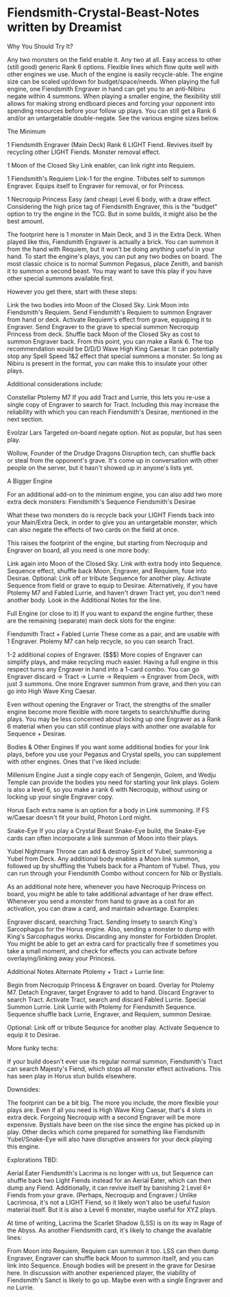 # Fiendsmith-Crystal-Beast-Notes written by Dreamist

Why You Should Try It?

Any two monsters on the field enable it. Any two at all.
Easy access to other (still good) generic Rank 6 options.
Flexible lines which flow quite well with other engines we use.
Much of the engine is easily recycle-able.
The engine size can be scaled up/down for budget/space/needs.
When playing the full engine, one Fiendsmith Engraver in hand can get you to an anti-Nibiru negate within 4 summons.
When playing a smaller engine, the flexibility still allows for making strong endboard pieces and forcing your opponent into spending resources before your follow up plays.
You can still get a Rank 6 and/or an untargetable double-negate.
See the various engine sizes below.

The Minimum

1 Fiendsmith Engraver (Main Deck)
Rank 6 LIGHT Fiend.
Revives itself by recycling other LIGHT Fiends.
Monster removal effect.

1 Moon of the Closed Sky
Link enabler, can link right into Requiem.

1 Fiendsmith's Requiem
Link-1 for the engine.
Tributes self to summon Engraver.
Equips itself to Engraver for removal, or for Princess.

1 Necroquip Princess
Easy (and cheap) Level 6 body, with a draw effect.
Considering the high price tag of Fiendsmith Engraver, this is the "budget" option to try the engine in the TCG. But in some builds, it might also be the best amount.

The footprint here is 1 monster in Main Deck, and 3 in the Extra Deck.
When played like this, Fiendsmith Engraver is actually a brick. You can summon it from the hand with Requiem, but it won't be doing anything useful in your hand.
To start the engine's plays, you can put any two bodies on board. The most classic choice is to normal Summon Pegasus, place Zenith, and banish it to summon a second beast.
You may want to save this play if you have other special summons available first.

However you get there, start with these steps:

Link the two bodies into Moon of the Closed Sky.
Link Moon into Fiendsmith's Requiem.
Send Fiendsmith's Requiem to summon Engraver from hand or deck.
Activate Requiem's effect from grave, equipping it to Engraver.
Send Engraver to the grave to special summon Necroquip Princess from deck.
Shuffle back Moon of the Closed Sky as cost to summon Engraver back.
From this point, you can make a Rank 6.
The top recommendation would be D/D/D Wave High King Caesar.
It can potentially stop any Spell Speed 1&2 effect that special summons a monster.
So long as Nibiru is present in the format, you can make this to insulate your other plays.

Additional considerations include:

Constellar Ptolemy M7
If you add Tract and Lurrie, this lets you re-use a single copy of Engraver to search for Tract.
Including this may increase the reliability with which you can reach Fiendsmith's Desirae, mentioned in the next section.

Evolzar Lars
Targeted on-board negate option. Not as popular, but has seen play.

Wollow, Founder of the Drudge Dragons
Disruption tech, can shuffle back or steal from the opponent's grave. It's come up in conversation with other people on the server, but it hasn't showed up in anyone's lists yet.

A Bigger Engine

For an additional add-on to the minimum engine, you can also add two more extra deck monsters:
Fiendsmith's Sequence
Fiendsmith's Desirae

What these two monsters do is recycle back your LIGHT Fiends back into your Main/Extra Deck, in order to give you an untargetable monster, which can also negate the effects of two cards on the field at once.

This raises the footprint of the engine, but starting from Necroquip and Engraver on board, all you need is one more body:

Link again into Moon of the Closed Sky.
Link with extra body into Sequence.
Sequence effect, shuffle back Moon, Engraver, and Requiem, fuse into Desirae.
Optional: Link off or tribute Sequence for another play.
Activate Sequence from field or grave to equip to Desirae.
Alternatively, if you have Ptolemy M7 and Fabled Lurrie, and haven't drawn Tract yet, you don't need another body. Look in the Additional Notes for the line.

Full Engine (or close to it)
If you want to expand the engine further, these are the remaining (separate) main deck slots for the engine:

Fiendsmith Tract + Fabled Lurrie
These come as a pair, and are usable with 1 Engraver. Ptolemy M7 can help recycle, so you can search Tract.

1-2 additional copies of Engraver. ($$$)
More copies of Engraver can simplify plays, and make recycling much easier.
Having a full engine in this respect turns any Engraver in hand into a 1-card combo.
You can go Engraver discard -> Tract -> Lurrie -> Requiem -> Engraver from Deck, with just 3 summons. One more Engraver summon from grave, and then you can go into High Wave King Caesar.

Even without opening the Engraver or Tract, the strengths of the smaller engine become more flexible with more targets to search/shuffle during plays.
You may be less concerned about locking up one Engraver as a Rank 6 material when you can still continue plays with another one available for Sequence + Desirae.

Bodies & Other Engines
If you want some additional bodies for your link plays, before you use your Pegasus and Crystal spells, you can supplement with other engines. Ones that I've liked include:

Millenium Engine
Just a single copy each of Sengenjin, Golem, and Wedju Temple can provide the bodies you need for starting your link plays.
Golem is also a level 6, so you make a rank 6 with Necroquip, without using or locking up your single Engraver copy.

Horus
Each extra name is an option for a body in Link summoning.
If FS w/Caesar doesn't fit your build, Photon Lord might.

Snake-Eye
If you play a Crystal Beast Snake-Eye build, the Snake-Eye cards can often incorporate a link summon of Moon into their plays.

Yubel
Nightmare Throne can add & destroy Spirit of Yubel, summoning a Yubel from Deck.
Any additional body enables a Moon link summon, followed up by shuffling the Yubels back for a Phantom of Yubel.
Thus, you can run through your Fiendsmith Combo without concern for Nib or Bystials.

As an additional note here, whenever you have Necroquip Princess on board, you might be able to take additional advantage of her draw effect.
Whenever you send a monster from hand to grave as a cost for an activation, you can draw a card, and maintain advantage. Examples:

Engraver discard, searching Tract.
Sending Imsety to search King's Sarcophagus for the Horus engine.
Also, sending a monster to dump with King's Sarcophagus works.
Discarding any monster for Forbidden Droplet.
You might be able to get an extra card for practically free if sometimes you take a small moment, and check for effects you can activate before overlaying/linking away your Princess.

Additional Notes
Alternate Ptolemy + Tract + Lurrie line:

Begin from Necroquip Princess & Engraver on board.
Overlay for Ptolemy M7.
Detach Engraver, target Engraver to add to hand.
Discard Engraver to search Tract.
Activate Tract, search and discard Fabled Lurrie. Special Summon Lurrie.
Link Lurrie with Ptolemy for Fiendsmith Sequence.
Sequence shuffle back Lurrie, Engraver, and Requiem, summon Desirae.

Optional: Link off or tribute Sequnce for another play.
Activate Sequence to equip it to Desirae.

More funky techs:

If your build doesn't ever use its regular normal summon, Fiendsmith's Tract can search Majesty's Fiend, which stops all monster effect activations.
This has seen play in Horus stun builds elsewhere.

Downsides:

The footprint can be a bit big. The more you include, the more flexible your plays are.
Even if all you need is High Wave King Caesar, that's 4 slots in extra deck.
Forgoing Necroquip with a second Engraver will be more expensive.
Bystials have been on the rise since the engine has picked up in play.
Other decks which come prepared for something like Fiendsmith Yubel/Snake-Eye will also have disruptive answers for your deck playing this engine.

Explorations TBD:

Aerial Eater
Fiendsmith's Lacrima is no longer with us, but Sequence can shuffle back two Light Fiends instead for an Aerial Eater, which can then dump any Fiend.
Additionally, it can revive itself by banishing 2 Level 6+ Fiends from your grave. (Perhaps, Necroquip and Engraver.)
Unlike Lacrimosa, it's not a LIGHT Fiend, so it likely won't also be useful fusion material itself. But it is also a Level 6 monster, maybe useful for XYZ plays.

At time of writing, Lacrima the Scarlet Shadow (LSS) is on its way in Rage of the Abyss.
As another Fiendsmith card, it's likely to change the available lines:

From Moon into Requiem, Requiem can summon it too.
LSS can then dump Engraver, Engraver can shuffle back Moon to summon itself, and you can link into Sequence.
Enough bodies will be present in the grave for Desirae here.
In discussion with another experienced player, the viability of Fiendsmith's Sanct is likely to go up.
Maybe even with a single Engraver and no Lurrie.
